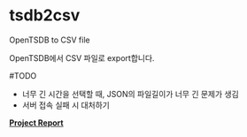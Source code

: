 # tsdb2csv
OpenTSDB to CSV file

OpenTSDB에서 CSV 파일로 export합니다.

#TODO
* 너무 긴 시간을 선택할 때, JSON의 파일길이가 너무 긴 문제가 생김
* 서버 접속 실패 시 대처하기

**[Project Report](https://github.com/Jungmo/project_report/blob/master/tsdb2csv.md)**
